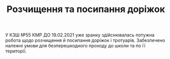 ﻿---
title: Розчищення та посипання доріжок
---

У КЗШ №55 КМР ДО 19.02.2021 уже зранку здійснювалась потужна робота щодо розчищення й посипання доріжок і тротуарів. Забезпечено належні умови для безперешкодного проходу до школи та по її території.

<slideshow />
